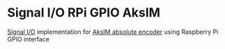 # Signal I/O RPi GPIO AksIM

[Signal I/O](https://github.com/EESC-MKGroup/Signal-IO-Interface) implementation for [AksIM absolute encoder](https://www.rls.si/en/aksim-rotary-absolute-encoder-module) using Raspberry Pi GPIO interface
